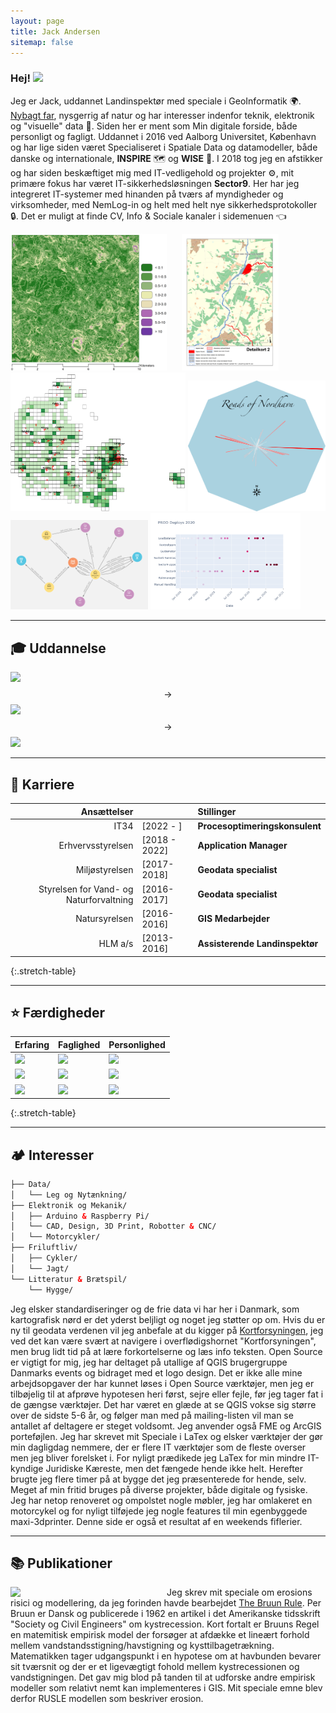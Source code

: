 ```yaml
---
layout: page
title: Jack Andersen
sitemap: false
---
```


### Hej! <img src="https://raw.githubusercontent.com/MartinHeinz/MartinHeinz/master/wave.gif" width="30px">

Jeg er Jack, uddannet Landinspektør med speciale i GeoInformatik 🌍. [Nybagt far](https://erjackblevetfar.dk/), nysgerrig af natur og har interesser indenfor teknik, elektronik og "visuelle" data 🧙.
Siden her er ment som Min digitale forside, både personligt og fagligt.
Uddannet i 2016 ved Aalborg Universitet, København og har lige siden været Specialiseret i Spatiale Data og datamodeller, både danske og internationale, **INSPIRE** 🗺️ og **WISE** 🧱. I 2018 tog jeg en afstikker og har siden beskæftiget mig med IT-vedligehold og projekter ⚙️, mit primære fokus har været IT-sikkerhedsløsningen **Sector9**. Her har jeg integreret IT-systemer med hinanden på tværs af myndigheder og virksomheder, med NemLog-in og helt med helt nye sikkerhedsprotokoller 🔒. Det er muligt at finde CV, Info & Sociale kanaler i sidemenuen 👈

<div>
  <img width="250" src="/assets/img/misc/LScompare10_crop.png?raw=true" style="margin-right: 20px;">
  <a href="https://raw.githubusercontent.com/JackAndersen/jackandersen.github.io/master/assets/img/nst/Layout_1_7_samlet-3.png"><img width="155" src="/assets/img/nst/Layout_1_7_samlet-3.png?raw=true"></a>
  <img width="280" src="/assets/img/nst/dk_artsfund.png?raw=true">
  <a title="GeoDanmark vejmidter fra Nordhavnen KBH, Azimutter bearbejdet i QGIS med wedge buffers og lagt på en baggrund i photoshop" href="https://raw.githubusercontent.com/JackAndersen/jackandersen.github.io/master/assets/img/roads_of_nordhavn.png"><img width="220" src="/assets/img/roads_of_nordhavn.png?raw=true"></a>
  <a title="Neo4j Datamodellering" href="https://raw.githubusercontent.com/JackAndersen/jackandersen.github.io/master/assets/img/neo4j.png"><img width="220" src="/assets/img/neo4j.png?raw=true"></a>
  <a title="Plotly og Pandas i Python" href="https://raw.githubusercontent.com/JackAndersen/jackandersen.github.io/master/assets/img/deployplot2020.png"><img width="240" src="/assets/img/deployplot2020.png?raw=true"></a>
</div>

--- 

## 🎓 Uddannelse
<!---#https://shields.io/ https://simpleicons.org/--->
![](https://img.shields.io/badge/HTX-Mat/IT_2007_/_2010-informational?style=flat-square&logo=Apache-Spark&logoColor=white&color=blue) $$\longrightarrow$$
![](https://img.shields.io/badge/DAR-Værnepligtig_2011-informational?style=flat-square&logo=Acclaim&logoColor=white&color=00cc66) $$\longrightarrow$$
![](https://img.shields.io/badge/AAU_CPH-Landindspektør_2011_/_2016-informational?style=flat-square&logo=OpenStreetMap&logoColor=white&color=ff9933)

---
 
## 👔 Karriere

| Ansættelser | | Stillinger |
|-:|-|:-|
| IT34 | [2022 -     ] | **Procesoptimeringskonsulent** |
| Erhvervsstyrelsen | [2018 - 2022] | **Application Manager** |
| Miljøstyrelsen | [2017-2018] | **Geodata specialist** |
| Styrelsen for Vand- og Naturforvaltning |  [2016-2017] | **Geodata specialist** |
| Natursyrelsen | [2016-2016] | **GIS Medarbejder** |
| HLM a/s | [2013-2016] | **Assisterende Landinspektør** |
{:.stretch-table}

---
 
## ⭐ Færdigheder

| Erfaring | Faglighed | Personlighed |
|-|-|-|
| ![](https://img.shields.io/badge/⭐⭐⭐⭐⭐-Geografisk_Analyse-informational?style=flat-square&logo=Facebook-Gaming&logoColor=white&color=blue) | ![](https://img.shields.io/badge/⭐⭐⭐⭐⭐-Design_&_Kartografi-informational?style=flat-square&logo=OpenStreetMap&logoColor=white&color=ff9933) | ![](https://img.shields.io/badge/⭐⭐⭐⭐⭐-Kreativitet-informational?style=flat-square&logo=ActiGraph&logoColor=white&color=00cc66) |
| ![](https://img.shields.io/badge/⭐⭐⭐⭐-Datainfrastruktur_&_INSPIRE-informational?style=flat-square&logo=BandLab&logoColor=white&color=blue) | ![](https://img.shields.io/badge/⭐⭐⭐⭐-Database-informational?style=flat-square&logo=Blueprint&logoColor=white&color=ff9933) | ![](https://img.shields.io/badge/⭐⭐⭐⭐-Sammenspil-informational?style=flat-square&logo=Buy-Me-A-Coffee&logoColor=white&color=00cc66) |
| ![](https://img.shields.io/badge/⭐⭐⭐⭐-Metadata,_API_&_Services-informational?style=flat-square&logo=Google-Maps&logoColor=white&color=blue) | ![](https://img.shields.io/badge/⭐⭐⭐-Udvikling_&_kode-informational?style=flat-square&logo=Docker&logoColor=white&color=ff9933) | ![](https://img.shields.io/badge/⭐⭐⭐⭐-Lederevne-informational?style=flat-square&logo=kubernetes&logoColor=white&color=00cc66) |
{:.stretch-table}

---

## 🏕️ Interesser

~~~html
├── Data/
│   └── Leg og Nytænkning/
├── Elektronik og Mekanik/
│   ├── Arduino & Raspberry Pi/
│   └── CAD, Design, 3D Print, Robotter & CNC/
│   └── Motorcykler/
├── Friluftliv/
│   ├── Cykler/
│   └── Jagt/
└── Litteratur & Brætspil/
    └── Hygge/
~~~
Jeg elsker standardiseringer og de frie data vi har her i Danmark, som kartografisk nørd er det yderst beljligt og noget jeg støtter op om. Hvis du er ny til geodata verdenen vil jeg anbefale at du kigger på [Kortforsyningen](http://download.kortforsyningen.dk), jeg ved det kan være svært at navigere i overflødigshornet "Kortforsyningen", men brug lidt tid på at lære forkortelserne og læs info teksten. Open Source er vigtigt for mig, jeg har deltaget på utallige af QGIS brugergruppe Danmarks events og bidraget med et logo design. Det er ikke alle mine arbejdsopgaver der har kunnet løses i Open Source værktøjer, men jeg er tilbøjelig til at afprøve hypotesen heri først, sejre eller fejle, før jeg tager fat i de gængse værktøjer. Det har været en glæde at se QGIS vokse sig større over de sidste 5-6 år, og følger man med på mailing-listen vil man se antallet af deltagere er steget voldsomt. Jeg anvender også FME og ArcGIS porteføjlen.
Jeg har skrevet mit Speciale i LaTex og elsker værktøjer der gør min dagligdag nemmere, der er flere IT værktøjer som de fleste overser men jeg bliver forelsket i. For nyligt prædikede jeg LaTex for min mindre IT-kyndige Juridiske Kæreste, men det fængede hende ikke helt. Herefter brugte jeg flere timer på at bygge det jeg præsenterede for hende, selv. Meget af min fritid bruges på diverse projekter, både digitale og fysiske. Jeg har netop renoveret og ompolstet nogle møbler, jeg har omlakeret en motorcykel og for nyligt tilføjede jeg nogle features til min egenbyggede maxi-3dprinter. Denne side er også et resultat af en weekends fiflerier. 

---

## 📚 Publikationer

<p>
  <a href="https://projekter.aau.dk/projekter/en/studentthesis/erosion-risk-mapping-evaluating-the-effects-of-high-resolution-topographic-data-in-erosion-modelling(181e9f1f-ebc7-4e33-8b58-2905bf7399ce).html"><img width="250" align='left' src="/assets/img/misc/frontpage.png?raw=true">
  </a>
</p>
  
Jeg skrev mit speciale om erosions risici og modellering, da jeg forinden havde bearbejdet [The Bruun Rule](https://en.wikipedia.org/wiki/The_Bruun_Rule). Per Bruun er Dansk og publicerede i 1962 en artikel i det Amerikanske tidsskrift "Society og Civil Engineers" om kystrecession. Kort fortalt er Bruuns Regel en matemitisk empirisk model der forsøger at afdække et lineært forhold mellem vandstandsstigning/havstigning og kysttilbagetrækning. Matematikken tager udgangspunkt i en hypotese om at havbunden bevarer sit tværsnit og der er et ligevægtigt fohold mellem kystrecessionen og vandstigningen. Det gav mig blod på tanden til at udforske andre empirisk modeller som relativt nemt kan implementeres i GIS. Mit speciale emne blev derfor RUSLE modellen som beskriver erosion.

[documentation]: docs/README.md
[install]: docs/install.md
[upgrade]: docs/upgrade.md
[config]: docs/config.md
